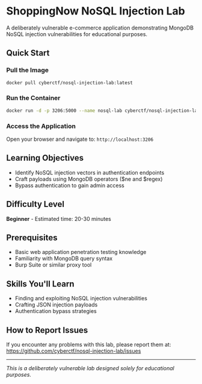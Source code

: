 # ShoppingNow NoSQL Injection Lab

A deliberately vulnerable e-commerce application demonstrating MongoDB NoSQL injection vulnerabilities for educational purposes.

## Quick Start

### Pull the Image
```bash
docker pull cyberctf/nosql-injection-lab:latest
```

### Run the Container
```bash
docker run -d -p 3206:5000 --name nosql-lab cyberctf/nosql-injection-lab:latest
```

### Access the Application
Open your browser and navigate to: `http://localhost:3206`


## Learning Objectives

- Identify NoSQL injection vectors in authentication endpoints
- Craft payloads using MongoDB operators ($ne and $regex)
- Bypass authentication to gain admin access

## Difficulty Level

**Beginner** - Estimated time: 20-30 minutes

## Prerequisites

- Basic web application penetration testing knowledge
- Familiarity with MongoDB query syntax
- Burp Suite or similar proxy tool

## Skills You'll Learn

- Finding and exploiting NoSQL injection vulnerabilities
- Crafting JSON injection payloads
- Authentication bypass strategies

## How to Report Issues

If you encounter any problems with this lab, please report them at:
https://github.com/cyberctf/nosql-injection-lab/issues

---

*This is a deliberately vulnerable lab designed solely for educational purposes.* 